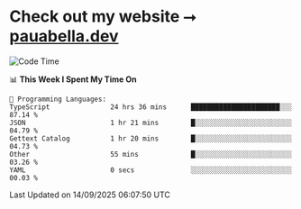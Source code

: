 # Check out my website ⭢ [pauabella.dev](https://pauabella.dev)

<!--START_SECTION:waka-->
![Code Time](http://img.shields.io/badge/Code%20Time-4%2C789%20hrs%2056%20mins-blue)

📊 **This Week I Spent My Time On** 

```text
💬 Programming Languages: 
TypeScript               24 hrs 36 mins      ██████████████████████░░░   87.14 % 
JSON                     1 hr 21 mins        █░░░░░░░░░░░░░░░░░░░░░░░░   04.79 % 
Gettext Catalog          1 hr 20 mins        █░░░░░░░░░░░░░░░░░░░░░░░░   04.73 % 
Other                    55 mins             █░░░░░░░░░░░░░░░░░░░░░░░░   03.26 % 
YAML                     0 secs              ░░░░░░░░░░░░░░░░░░░░░░░░░   00.03 % 
```


 Last Updated on 14/09/2025 06:07:50 UTC
<!--END_SECTION:waka-->
